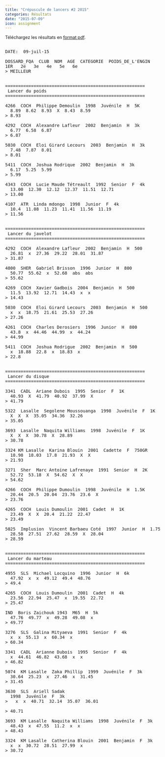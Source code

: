 ```yaml
---
title: "Crépuscule de lancers #2 2015"
categories: Résultats
date: "2015-07-09"
icon: assignment
---
```


Téléchargez les résultats en [format pdf](http://corsaire-chaparal.org/medias/competitions/2015/crepuscule-lancers2-9-juillet.pdf).

<pre>

DATE:  09-juil-15

DOSSARD_FQA  CLUB  NOM  AGE  CATEGORIE  POIDS_DE_L'ENGIN 
1ER   2e   3e   4e   5e   6e
> MEILLEUR


======================================================
 Lancer du poids
======================================================

4266  COCH  Philippe Demoulin  1998  Juvénile  H  5K
  8.89  8.62  8.93  X  8.43  8.59
> 8.93

4292  COCH  Alexandre Lafleur  2002  Benjamin  H  3k
  6.77  6.58  6.87
> 6.87

5030  COCH  Eloi Girard Lecours  2003  Benjamin  H  3k
  7.48  7.87  8.01
> 8.01

5411  COCH  Joshua Rodrique  2002  Benjamin  H  3k
  6.17  5.25  5.99
> 5.99

4343  COCH  Lucie Maude Tétreault  1992  Senior  F  4k
  13.00  12.30  12.12  12.37  11.51  12.71
> 13.00

4107  ATR  Linda mdongo  1998  Junior  F  4k
  10.4  11.08  11.23  11.41  11.56  11.19
> 11.56


======================================================
 Lancer du javelot
======================================================

4292  COCH  Alexandre Lafleur  2002  Benjamin  H  500
  26.81  x  27.36  29.22  28.01  31.87
> 31.87

4800  SHER  Gabriel Brisson  1996  Junior  H  800
  50.77  55.62  x  52.68  abs  abs
> 55.62

4269  COCH  Xavier Gadbois  2004  Benjamin  H  500
  11.5  13.92  12.71  14.43  x  x
> 14.43

5030  COCH  Eloi Girard Lecours  2003  Benjamin  H  500
  x  x  18.75  21.61  25.53  27.26
> 27.26

4261  COCH  Charles Derosiers  1996  Junior  H  800
  43.8  x  44.46  44.99  x  44.24
> 44.99

5411  COCH  Joshua Rodrigue  2002  Benjamin  H  500
  x  18.88  22.8  x  18.83  x
> 22.8


======================================================
 Lancer du disque
======================================================

3341  CADL  Ariane Dubois  1995  Senior  F  1K
  40.93  X  41.79  40.92  37.99  X
> 41.79

5322  Lasalle  Segolene Moussouanga  1998  Juvénile  F  1K
  X  X  X  35.05  34.36  32.26
> 35.05

3693  Lasalle  Naquita Williams  1998  Juvénile  F  1K
  X  X  X  30.78  X  28.89
> 30.78

3324 KM Lasalle  Karina Blouin  2001  Cadette  F  750GR
  18.98  18.03  17.8  21.93  X  X
> 21.93

3271  Sher  Marc Antoine Lafrenaye  1991  Senior  H  2K
  52.72  53.18  X  54.62  X  X
> 54.62

4266  COCH  Philippe Dumoulin  1998  Juvénile  H  1.5K
  20.44  20.5  20.04  23.76  23.6  X
> 23.76

4265  COCH  Louis Dumoulin  2001  Cadet  H  1K
  23.49  X  X  20.4  21.22  22.47
> 23.49

5025  Implusion  Vincent Barbaeu Coté  1997  Junior  H  1.75K
  28.58  27.51  27.62  28.59  X  28.04
> 28.59


======================================================
 Lancer du marteau
======================================================

4955  SLS  Michael Locquino  1996  Junior  H  6k
  47.92  x  x  49.12  49.4  48.76
> 49.4

4265  COCH  Louis Dumoulin  2001  Cadet  H  4k
  23.56  22.94  25.47  x  19.55  22.72
> 25.47

IND  Boris Zaichouk 1943  M65  H  5k
  47.76  49.77  x  49.28  49.08  x
> 49.77

3276  SLS  Galina Mityaeva  1991  Senior  F  4k
  x  x  55.13  x  60.34  x
> 60.34

3341  CADL  Arianne Dubois  1995  Senior  F  4k 
  x  44.61  46.82  43.68  x  x
> 46.82

5074  KM Lasalle  Zaka Phillip  1999  Juvénile  F  3k
  30.64  25.23  x  27.46  x  31.45
> 31.45

3630  SLS  Ariell Sadak
  1998  Juvénile  F  3k
>   x  x  40.71  32.14  35.07  36.01

> 40.71

3693  KM Lasalle  Naquita Williams  1998  Juvénile  F  3k
  48.43  x  47.55  11.2  x  x
> 48.43

3324  KM Lasalle  Catherina Blouin  2001  Benjamin  F  3k
  x  x  30.72  28.51  27.99  x
> 30.72

</pre>